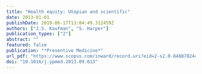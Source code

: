 ```yaml
---
title: "Health equity: Utopian and scientific"
date: 2013-01-01
publishDate: 2019-06-17T13:04:49.312459Z
authors: ["J.S. Kaufman", "S. Harper"]
publication_types: ["2"]
abstract: ""
featured: false
publication: "*Preventive Medicine*"
url_pdf: "https://www.scopus.com/inward/record.uri?eid=2-s2.0-84887824404&doi=10.1016%2fj.ypmed.2013.09.013&partnerID=40&md5=9ba383b00d216409f957c3d86e8211aa"
doi: "10.1016/j.ypmed.2013.09.013"
---
```


